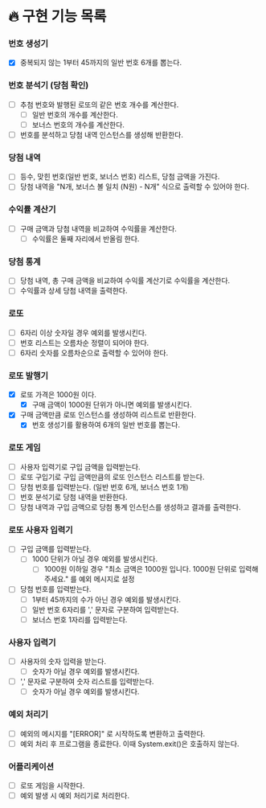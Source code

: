 

 # 🔥 구현 기능 목록

### 번호 생성기
 - [x] 중복되지 않는 1부터 45까지의 일반 번호 6개를 뽑는다.

### 번호 분석기 (당첨 확인)
- [ ] 추첨 번호와 발행된 로또의 같은 번호 개수를 계산한다.
  - [ ] 일반 번호의 개수를 계산한다.
  - [ ] 보너스 번호의 개수를 계산한다.
- [ ] 번호를 분석하고 당첨 내역 인스턴스를 생성해 반환한다.

### 당첨 내역
- [ ] 등수, 맞힌 번호(일반 번호, 보너스 번호) 리스트, 당첨 금액을 가진다.
- [ ] 당첨 내역을 "N개, 보너스 볼 일치 (N원) - N개" 식으로 출력할 수 있어야 한다.

### 수익률 계산기
- [ ] 구매 금액과 당첨 내역을 비교하여 수익률을 계산한다.
    - [ ] 수익률은 둘째 자리에서 반올림 한다.

### 당첨 통계
- [ ] 당첨 내역, 총 구매 금액을 비교하여 수익률 계산기로 수익률을 계산한다.
- [ ] 수익률과 상세 당첨 내역을 출력한다.

### 로또
- [ ] 6자리 이상 숫자일 경우 예외를 발생시킨다.
- [ ] 번호 리스트는 오름차순 정렬이 되어야 한다.
- [ ] 6자리 숫자를 오름차순으로 출력할 수 있어야 한다.

### 로또 발행기
- [x] 로또 가격은 1000원 이다.
  - [x] 구매 금액이 1000원 단위가 아니면 예외를 발생시킨다.
- [x] 구매 금액만큼 로또 인스턴스를 생성하여 리스트로 반환한다.
  - [x] 번호 생성기를 활용하여 6개의 일반 번호를 뽑는다.

### 로또 게임
- [ ] 사용자 입력기로 구입 금액을 입력받는다.
- [ ] 로또 구입기로 구입 금액만큼의 로또 인스턴스 리스트를 받는다.
- [ ] 당첨 번호를 입력받는다. (일반 번호 6개, 보너스 번호 1개)
- [ ] 번호 분석기로 당첨 내역을 반환한다.
- [ ] 당첨 내역과 구입 금액으로 당첨 통계 인스턴스를 생성하고 결과를 출력한다.

### 로또 사용자 입력기
- [ ] 구입 금액를 입력받는다.
  - [ ] 1000 단위가 아닐 경우 예외를 발생시킨다.
    - [ ] 1000원 이하일 경우 "최소 금액은 1000원 입니다. 1000원 단위로 입력해주세요." 를 예외 메시지로 설정
- [ ] 당첨 번호를 입력받는다.
  - [ ] 1부터 45까지의 수가 아닌 경우 예외를 발생시킨다.
  - [ ] 일반 번호 6자리를 ',' 문자로 구분하여 입력받는다.
  - [ ] 보너스 번호 1자리를 입력받는다.

### 사용자 입력기
- [ ] 사용자의 숫자 입력을 받는다.
  - [ ] 숫자가 아닐 경우 예외를 발생시킨다.
- [ ] ',' 문자로 구분하여 숫자 리스트를 입력받는다.
  - [ ] 숫자가 아닐 경우 예외를 발생시킨다.

### 예외 처리기
- [ ] 예외의 메시지를 "[ERROR]" 로 시작하도록 변환하고 출력한다.
- [ ] 예외 처리 후 프로그램을 종료한다. 이때 System.exit()은 호출하지 않는다.

### 어플리케이션
- [ ] 로또 게임을 시작한다.
- [ ] 예외 발생 시 예외 처리기로 처리한다.